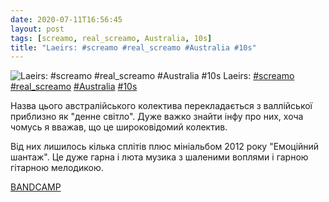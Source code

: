```yaml
---
date: 2020-07-11T16:56:45
layout: post
tags: [screamo, real_screamo, Australia, 10s]
title: "Laeirs: #screamo #real_screamo #Australia #10s"
---
```

![Laeirs: #screamo #real_screamo #Australia #10s](https://res.cloudinary.com/vast-space-unexplored/image/upload/q_auto,dpr_auto,w_auto/photos/photo_1021_11-07-2020_16-56-45.jpg)
Laeirs: [#screamo](/tags/#screamo) [#real_screamo](/tags/#real_screamo) [#Australia](/tags/#Australia) [#10s](/tags/#10s)

Назва цього австралійського колектива перекладається з валлійської приблизно як &quot;денне світло&quot;. Дуже важко знайти інфу про них, хоча чомусь я вважав, що це широковідомий колектив.

Від них лишилось кілька сплітів плюс мініальбом 2012 року &quot;Емоційний шантаж&quot;. Це дуже гарна і люта музика з шаленими воплями і гарною гітарною мелодикою.

[BANDCAMP](https://laeirsnoise.bandcamp.com/album/emotional-blackmail)